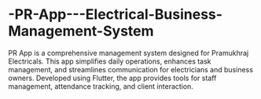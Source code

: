 # -PR-App---Electrical-Business-Management-System
PR App is a comprehensive management system designed for Pramukhraj Electricals. This app simplifies daily operations, enhances task management, and streamlines communication for electricians and business owners. Developed using Flutter, the app provides tools for staff management, attendance tracking, and client interaction.
